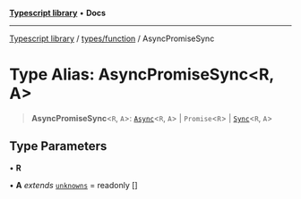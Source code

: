 [**Typescript library**](../../../index.md) • **Docs**

***

[Typescript library](../../../modules.md) / [types/function](../index.md) / AsyncPromiseSync

# Type Alias: AsyncPromiseSync\<R, A\>

> **AsyncPromiseSync**\<`R`, `A`\>: [`Async`](../interfaces/Async.md)\<`R`, `A`\> \| `Promise`\<`R`\> \| [`Sync`](../interfaces/Sync.md)\<`R`, `A`\>

## Type Parameters

• **R**

• **A** *extends* [`unknowns`](../../core/type-aliases/unknowns.md) = readonly []
